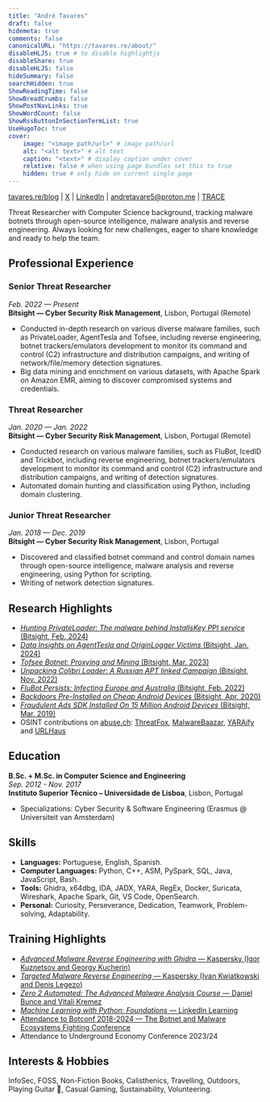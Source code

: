 ```yaml
---
title: "André Tavares"
draft: false
hidemeta: true
comments: false
canonicalURL: "https://tavares.re/about/"
disableHLJS: true # to disable highlightjs
disableShare: true
disableHLJS: false
hideSummary: false
searchHidden: true
ShowReadingTime: false
ShowBreadCrumbs: false
ShowPostNavLinks: true
ShowWordCount: false
ShowRssButtonInSectionTermList: true
UseHugoToc: true
cover:
    image: "<image path/url>" # image path/url
    alt: "<alt text>" # alt text
    caption: "<text>" # display caption under cover
    relative: false # when using page bundles set this to true
    hidden: true # only hide on current single page
---
```


[tavares.re/blog](https://tavares.re/) | [X](https://x.com/andretavare5) | [LinkedIn](https://www.linkedin.com/in/andretavare5) | andretavare5@proton.me | [TRACE](https://www.bitsight.com/trace/team/andre-tavares) 

Threat Researcher with Computer Science background, tracking malware botnets through open-source intelligence, malware analysis and reverse engineering. Always looking for new challenges, eager to share knowledge and ready to help the team.

## Professional Experience

### Senior Threat Researcher  
*Feb. 2022 — Present*  
**Bitsight — Cyber Security Risk Management**, Lisbon, Portugal (Remote)

- Conducted in-depth research on various diverse malware families, such as PrivateLoader, AgentTesla and Tofsee, including reverse engineering, botnet trackers/emulators development to monitor its command and control (C2) infrastructure and distribution campaigns, and writing of network/file/memory detection signatures.
- Big data mining and enrichment on various datasets, with Apache Spark on Amazon EMR, aiming to discover compromised systems and credentials.

### Threat Researcher  
*Jan. 2020 — Jan. 2022*  
**Bitsight — Cyber Security Risk Management**, Lisbon, Portugal (Remote)

- Conducted research on various malware families, such as FluBot, IcedID and Trickbot, including reverse engineering, botnet trackers/emulators development to monitor its command and control (C2) infrastructure and distribution campaigns, and writing of detection signatures.
- Automated domain hunting and classification using Python, including domain clustering.

### Junior Threat Researcher  
*Jan. 2018 — Dec. 2019*  
**Bitsight — Cyber Security Risk Management**, Lisbon, Portugal

- Discovered and classified botnet command and control domain names through open-source intelligence, malware analysis and reverse engineering, using Python for scripting.
- Writing of network detection signatures.

## Research Highlights

- [*Hunting PrivateLoader: The malware behind InstallsKey PPI service* (Bitsight, Feb. 2024)](https://www.bitsight.com/blog/hunting-privateloader-malware-behind-installskey-ppi-service)
- [*Data Insights on AgentTesla and OriginLogger Victims* (Bitsight, Jan. 2024)](https://www.bitsight.com/blog/data-insights-agenttesla-and-originlogger-victims)
- [*Tofsee Botnet: Proxying and Mining* (Bitsight, Mar. 2023)](https://www.bitsight.com/blog/tofsee-botnet-proxying-and-mining)
- [*Unpacking Colibri Loader: A Russian APT linked Campaign* (Bitsight, Nov. 2022)](https://www.bitsight.com/blog/unpacking-colibri-loader-russian-apt-linked-campaign)
- [*FluBot Persists: Infecting Europe and Australia* (Bitsight, Feb. 2022)](https://www.bitsight.com/blog/flubot-malware-persists-most-prevalent-germany-and-spain)
- [*Backdoors Pre-Installed on Cheap Android Devices* (Bitsight, Apr. 2020)](https://www.bitsight.com/blog/pre-installed-android-threats-data-insights)
- [*Fraudulent Ads SDK Installed On 15 Million Android Devices* (Bitsight, Mar. 2019)](https://tavares.re/fraudulent-ads-sdk-installed-on-15-million-android-devices/)
- OSINT contributions on [abuse.ch](https://abuse.ch/): [ThreatFox](https://threatfox.abuse.ch/user/22597/), [MalwareBaazar](https://bazaar.abuse.ch/user/1024/), [YARAify](https://yaraify.abuse.ch/user/6993/) and [URLHaus](https://urlhaus.abuse.ch/user/2726/)

## Education

**B.Sc. + M.Sc. in Computer Science and Engineering**  
*Sep. 2012 - Nov. 2017*  
**Instituto Superior Técnico – Universidade de Lisboa**, Lisbon, Portugal

- Specializations: Cyber Security & Software Engineering (Erasmus @ Universiteit van Amsterdam)

## Skills

- **Languages:** Portuguese, English, Spanish.
- **Computer Languages:** Python, C++, ASM, PySpark, SQL, Java, JavaScript, Bash.
- **Tools:** Ghidra, x64dbg, IDA, JADX, YARA, RegEx, Docker, Suricata, Wireshark, Apache Spark, Git, VS Code, OpenSearch.
- **Personal:** Curiosity, Perseverance, Dedication, Teamwork, Problem-solving, Adaptability.

## Training Highlights

- [*Advanced Malware Reverse Engineering with Ghidra* — Kaspersky (Igor Kuznetsov and Georgy Kucherin)](https://kaspersky-xtraining.com/course/advanced-malware-reverse-engineering-with-ghidra)
- [*Targeted Malware Reverse Engineering* — Kaspersky (Ivan Kwiatkowski and Denis Legezo)](https://kaspersky-xtraining.com/course/targeted-malware-reverse-engineering)
- [*Zero 2 Automated: The Advanced Malware Analysis Course* — Daniel Bunce and Vitali Kremez](https://courses.zero2auto.com/adv-malware-analysis-course)
- [*Machine Learning with Python: Foundations* — LinkedIn Learning](https://www.linkedin.com/learning/certificates/b5271897a5c4849067a2e03cc8d8e194812377247e77a7417d33c19d17998dd1)
- [Attendance to Botconf 2018-2024 — The Botnet and Malware Ecosystems Fighting Conference](https://www.botconf.eu/)
- Attendance to Underground Economy Conference 2023/24

## Interests & Hobbies

InfoSec, FOSS, Non-Fiction Books, Calisthenics, Travelling, Outdoors, Playing Guitar 🤘, Casual Gaming, Sustainability, Volunteering.
